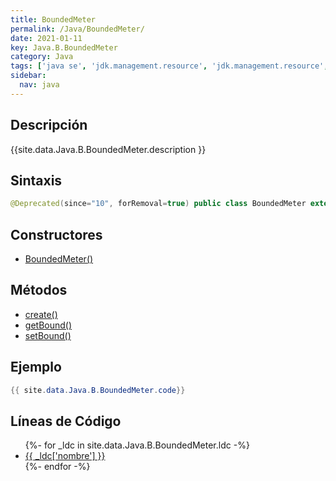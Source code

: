 ```yaml
---
title: BoundedMeter
permalink: /Java/BoundedMeter/
date: 2021-01-11
key: Java.B.BoundedMeter
category: Java
tags: ['java se', 'jdk.management.resource', 'jdk.management.resource', 'clase java', '8u40']
sidebar: 
  nav: java
---
```


## Descripción
{{site.data.Java.B.BoundedMeter.description }}

## Sintaxis
~~~java
@Deprecated(since="10", forRemoval=true) public class BoundedMeter extends NotifyingMeter implements ResourceMeter, ResourceRequest
~~~

## Constructores
* [BoundedMeter()](/Java/BoundedMeter/BoundedMeter/)

## Métodos
* [create()](/Java/BoundedMeter/create)
* [getBound()](/Java/BoundedMeter/getBound)
* [setBound()](/Java/BoundedMeter/setBound)

## Ejemplo
~~~java
{{ site.data.Java.B.BoundedMeter.code}}
~~~

## Líneas de Código
<ul>
{%- for _ldc in site.data.Java.B.BoundedMeter.ldc -%}
   <li>
       <a href="{{_ldc['url'] }}">{{ _ldc['nombre'] }}</a>
   </li>
{%- endfor -%}
</ul>
